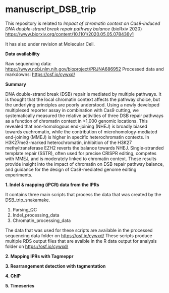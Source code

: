 # manuscript_DSB_trip

This repository is related to 
*Impact of chromatin context on Cas9-induced DNA double-strand break repair pathway balance* (bioRxiv 2020)
https://www.biorxiv.org/content/10.1101/2020.05.05.078436v1

It has also under revision at Molecular Cell.

**Data availability**

Raw sequencing data: https://www.ncbi.nlm.nih.gov/bioproject/PRJNA686952
Processed data and markdowns: https://osf.io/cywxd/

**Summary**

DNA double-strand break (DSB) repair is mediated by multiple pathways. It is thought that the local chromatin context affects the pathway choice, but the underlying principles are poorly understood. Using a newly developed multiplexed reporter assay in combination with Cas9 cutting, we systematically measured the relative activities of three DSB repair pathways as a function of chromatin context in >1,000 genomic locations. This revealed that non-homologous end-joining (NHEJ) is broadly biased towards euchromatin, while the contribution of microhomology-mediated end-joining (MMEJ) is higher in specific heterochromatin contexts. In H3K27me3-marked heterochromatin, inhibition of the H3K27 methyltransferase EZH2 reverts the balance towards NHEJ. Single-stranded template repair (SSTR), often used for precise CRISPR editing, competes with MMEJ, and is moderately linked to chromatin context. These results provide insight into the impact of chromatin on DSB repair pathway balance, and guidance for the design of Cas9-mediated genome editing experiments.

**1. Indel & mapping (iPCR) data from the IPRs**

It contains three main scripts that process the data that was created by the DSB_trip_snakamake. 

  1. Parsing_QC
  2. Indel_processing_data
  3. Chromatin_processing_data

The data that was used for these scripts are available in the processed sequencing data folder on https://osf.io/cywxd/
These scripts produce multiple RDS output files that are avaible in the R data output for analysis folder on https://osf.io/cywxd/



**2. Mapping IPRs with Tagmeppr**

**3. Rearrangement detection with tagmentation**

**4. ChIP**

**5. Timeseries**

